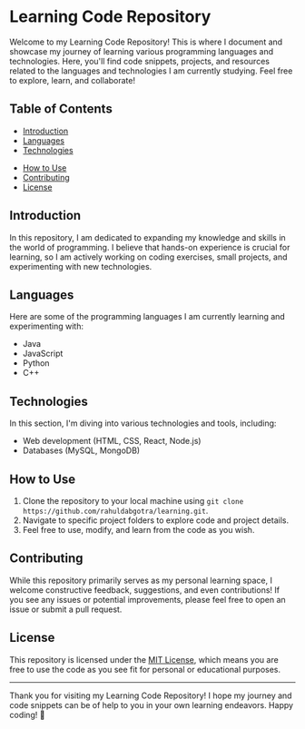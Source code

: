 # Learning Code Repository

Welcome to my Learning Code Repository! This is where I document and showcase my journey of learning various programming languages and technologies. Here, you'll find code snippets, projects, and resources related to the languages and technologies I am currently studying. Feel free to explore, learn, and collaborate!

## Table of Contents

- [Introduction](#introduction)
- [Languages](#languages)
- [Technologies](#technologies)
<!-- - [Projects](#projects) -->
<!-- - [Resources](#resources) -->
- [How to Use](#how-to-use)
- [Contributing](#contributing)
- [License](#license)

## Introduction

In this repository, I am dedicated to expanding my knowledge and skills in the world of programming. I believe that hands-on experience is crucial for learning, so I am actively working on coding exercises, small projects, and experimenting with new technologies.

## Languages

Here are some of the programming languages I am currently learning and experimenting with:

- Java
- JavaScript
- Python
- C++

## Technologies

In this section, I'm diving into various technologies and tools, including:

- Web development (HTML, CSS, React, Node.js)
- Databases (MySQL, MongoDB)

<!-- ## Projects

### Project 1: Simple To-Do App (JavaScript)

Description: A basic to-do list application built using HTML, CSS, and vanilla JavaScript.

Repository: [Link to Project 1](https://github.com/your-username/project-1)

### Project 2: Portfolio Website (React)

Description: My personal portfolio website developed using React.js to showcase my projects and skills.

Repository: [Link to Project 2](https://github.com/your-username/project-2)

(Add more projects with descriptions and links) -->

<!-- ## Resources

I've compiled a list of resources that have been helpful on my learning journey. These include online tutorials, documentation, and articles related to the languages and technologies I'm studying. Check them out in the [Resources](resources.md) file. -->

## How to Use

1. Clone the repository to your local machine using `git clone https://github.com/rahuldabgotra/learning.git`.
2. Navigate to specific project folders to explore code and project details.
3. Feel free to use, modify, and learn from the code as you wish.

## Contributing

While this repository primarily serves as my personal learning space, I welcome constructive feedback, suggestions, and even contributions! If you see any issues or potential improvements, please feel free to open an issue or submit a pull request.

## License

This repository is licensed under the [MIT License](LICENSE), which means you are free to use the code as you see fit for personal or educational purposes.

---

Thank you for visiting my Learning Code Repository! I hope my journey and code snippets can be of help to you in your own learning endeavors. Happy coding! 🚀
